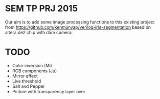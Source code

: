 # SEM TP PRJ 2015

Our aim is to add some image processing functions to this existing project from 
https://github.com/kenmunyap/verilog-iris-segmentation
based on altera de2 chip with d5m camera.

# TODO
* Color inversion (Mi)
* RGB components (Ju)
* Mirror effect
* Live threshold
* Salt and Pepper
* Picture with transparency layer over
